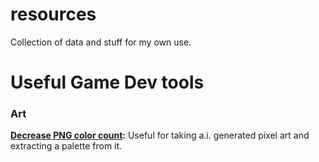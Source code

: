 # resources
Collection of data and stuff for my own use.


# Useful Game Dev tools

### Art

**[Decrease PNG color count](https://onlinepngtools.com/decrease-png-color-count):** Useful for taking a.i. generated pixel art and extracting a palette from it.
